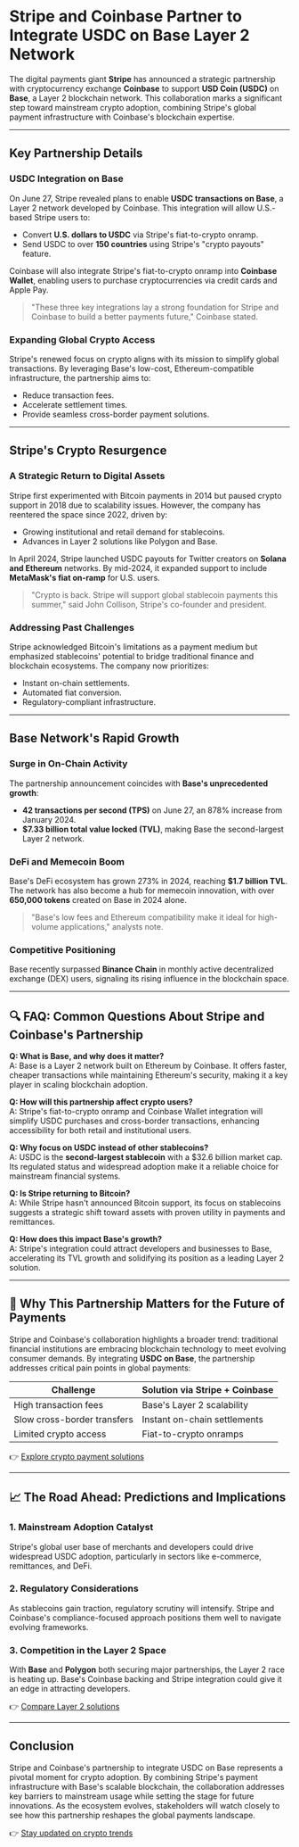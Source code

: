 # Stripe and Coinbase Partner to Integrate USDC on Base Layer 2 Network  

The digital payments giant **Stripe** has announced a strategic partnership with cryptocurrency exchange **Coinbase** to support **USD Coin (USDC)** on **Base**, a Layer 2 blockchain network. This collaboration marks a significant step toward mainstream crypto adoption, combining Stripe's global payment infrastructure with Coinbase's blockchain expertise.  

---

## Key Partnership Details  

### USDC Integration on Base  
On June 27, Stripe revealed plans to enable **USDC transactions on Base**, a Layer 2 network developed by Coinbase. This integration will allow U.S.-based Stripe users to:  
- Convert **U.S. dollars to USDC** via Stripe's fiat-to-crypto onramp.  
- Send USDC to over **150 countries** using Stripe's "crypto payouts" feature.  

Coinbase will also integrate Stripe's fiat-to-crypto onramp into **Coinbase Wallet**, enabling users to purchase cryptocurrencies via credit cards and Apple Pay.  

> "These three key integrations lay a strong foundation for Stripe and Coinbase to build a better payments future," Coinbase stated.  

### Expanding Global Crypto Access  
Stripe's renewed focus on crypto aligns with its mission to simplify global transactions. By leveraging Base's low-cost, Ethereum-compatible infrastructure, the partnership aims to:  
- Reduce transaction fees.  
- Accelerate settlement times.  
- Provide seamless cross-border payment solutions.  

---

## Stripe's Crypto Resurgence  

### A Strategic Return to Digital Assets  
Stripe first experimented with Bitcoin payments in 2014 but paused crypto support in 2018 due to scalability issues. However, the company has reentered the space since 2022, driven by:  
- Growing institutional and retail demand for stablecoins.  
- Advances in Layer 2 solutions like Polygon and Base.  

In April 2024, Stripe launched USDC payouts for Twitter creators on **Solana and Ethereum** networks. By mid-2024, it expanded support to include **MetaMask's fiat on-ramp** for U.S. users.  

> "Crypto is back. Stripe will support global stablecoin payments this summer," said John Collison, Stripe's co-founder and president.  

### Addressing Past Challenges  
Stripe acknowledged Bitcoin's limitations as a payment medium but emphasized stablecoins' potential to bridge traditional finance and blockchain ecosystems. The company now prioritizes:  
- Instant on-chain settlements.  
- Automated fiat conversion.  
- Regulatory-compliant infrastructure.  

---

## Base Network's Rapid Growth  

### Surge in On-Chain Activity  
The partnership announcement coincides with **Base's unprecedented growth**:  
- **42 transactions per second (TPS)** on June 27, an 878% increase from January 2024.  
- **$7.33 billion total value locked (TVL)**, making Base the second-largest Layer 2 network.  

### DeFi and Memecoin Boom  
Base's DeFi ecosystem has grown 273% in 2024, reaching **$1.7 billion TVL**. The network has also become a hub for memecoin innovation, with over **650,000 tokens** created on Base in 2024 alone.  

> "Base's low fees and Ethereum compatibility make it ideal for high-volume applications," analysts note.  

### Competitive Positioning  
Base recently surpassed **Binance Chain** in monthly active decentralized exchange (DEX) users, signaling its rising influence in the blockchain space.  

---

## 🔍 FAQ: Common Questions About Stripe and Coinbase's Partnership  

**Q: What is Base, and why does it matter?**  
A: Base is a Layer 2 network built on Ethereum by Coinbase. It offers faster, cheaper transactions while maintaining Ethereum's security, making it a key player in scaling blockchain adoption.  

**Q: How will this partnership affect crypto users?**  
A: Stripe's fiat-to-crypto onramp and Coinbase Wallet integration will simplify USDC purchases and cross-border transactions, enhancing accessibility for both retail and institutional users.  

**Q: Why focus on USDC instead of other stablecoins?**  
A: USDC is the **second-largest stablecoin** with a $32.6 billion market cap. Its regulated status and widespread adoption make it a reliable choice for mainstream financial systems.  

**Q: Is Stripe returning to Bitcoin?**  
A: While Stripe hasn't announced Bitcoin support, its focus on stablecoins suggests a strategic shift toward assets with proven utility in payments and remittances.  

**Q: How does this impact Base's growth?**  
A: Stripe's integration could attract developers and businesses to Base, accelerating its TVL growth and solidifying its position as a leading Layer 2 solution.  

---

## 🔗 Why This Partnership Matters for the Future of Payments  

Stripe and Coinbase's collaboration highlights a broader trend: traditional financial institutions are embracing blockchain technology to meet evolving consumer demands. By integrating **USDC on Base**, the partnership addresses critical pain points in global payments:  

| Challenge                | Solution via Stripe + Coinbase |  
|-------------------------|-------------------------------|  
| High transaction fees   | Base's Layer 2 scalability     |  
| Slow cross-border transfers | Instant on-chain settlements |  
| Limited crypto access   | Fiat-to-crypto onramps         |  

👉 [Explore crypto payment solutions](https://bit.ly/okx-bonus)  

---

## 📈 The Road Ahead: Predictions and Implications  

### 1. **Mainstream Adoption Catalyst**  
Stripe's global user base of merchants and developers could drive widespread USDC adoption, particularly in sectors like e-commerce, remittances, and DeFi.  

### 2. **Regulatory Considerations**  
As stablecoins gain traction, regulatory scrutiny will intensify. Stripe and Coinbase's compliance-focused approach positions them well to navigate evolving frameworks.  

### 3. **Competition in the Layer 2 Space**  
With **Base** and **Polygon** both securing major partnerships, the Layer 2 race is heating up. Base's Coinbase backing and Stripe integration could give it an edge in attracting developers.  

👉 [Compare Layer 2 solutions](https://bit.ly/okx-bonus)  

---

## Conclusion  

Stripe and Coinbase's partnership to integrate USDC on Base represents a pivotal moment for crypto adoption. By combining Stripe's payment infrastructure with Base's scalable blockchain, the collaboration addresses key barriers to mainstream usage while setting the stage for future innovations. As the ecosystem evolves, stakeholders will watch closely to see how this partnership reshapes the global payments landscape.  

👉 [Stay updated on crypto trends](https://bit.ly/okx-bonus)